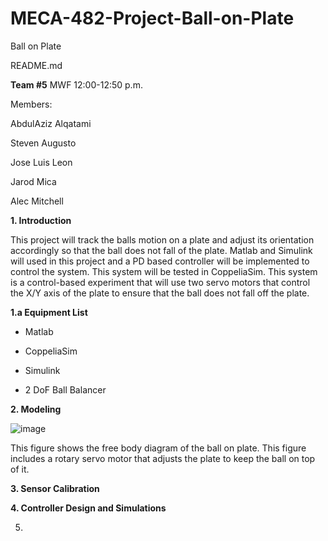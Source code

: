 # MECA-482-Project-Ball-on-Plate
Ball on Plate

README.md


**Team #5**
MWF 12:00-12:50 p.m. 

Members:

AbdulAziz Alqatami

Steven Augusto

Jose Luis Leon

Jarod Mica

Alec Mitchell

**1. Introduction**

This project will track the balls motion on a plate and adjust its orientation accordingly so that the ball does not fall of the plate. Matlab and Simulink will used in this project and a PD based controller will be implemented to control the system. This system will be tested in CoppeliaSim. This system is a control-based experiment that will use two servo motors that control the X/Y axis of the plate to ensure that the ball does not fall off the plate.

   **1.a Equipment List**

* Matlab

* CoppeliaSim

* Simulink

* 2 DoF Ball Balancer

**2. Modeling**

![image](https://user-images.githubusercontent.com/70996514/102726982-a5ae5680-42d7-11eb-9732-664795f70454.png)

This figure shows the free body diagram of the ball on plate. This figure includes a rotary servo motor that adjusts the plate to keep the ball on top of it. 

**3. Sensor Calibration**

**4. Controller Design and Simulations**

5. 
